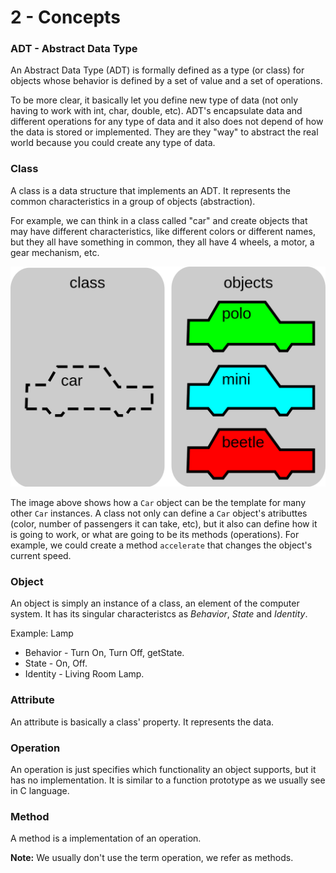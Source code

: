 # 2 - Concepts

### ADT - Abstract Data Type

An Abstract Data Type (ADT) is formally defined as a type (or class) for objects whose behavior is defined by a set of value and a set of operations. 

To be more clear, it basically let you define new type of data (not only having to work with int, char, double, etc). ADT's encapsulate data and different operations for any type of data and it also does not depend of how the data is stored or implemented. They are they "way" to abstract the real world because you could create any type of data.

### Class

A class is a data structure that implements an ADT. It represents the common characteristics in a group of objects (abstraction).

For example, we can think in a class called "car" and create objects that may have different characteristics, like different colors or different names, but they all have something in common, they all have 4 wheels, a motor, a gear mechanism, etc.

<img
    src="/images/clssobjc.png"
    alt="class representation"
/>

The image above shows how a <code>Car</code> object can be the template for many other <code>Car</code> instances. A class not only can define a <code>Car</code> object's atributtes (color, number of passengers it can take, etc), but it also can define how it is going to work, or what are going to be its methods (operations). For example, we could create a method <code>accelerate</code> that changes the object's current speed.

### Object

An object is simply an instance of a class, an element of the computer system. It has its singular characteristcs as *Behavior*, *State* and *Identity*.

Example: Lamp

* Behavior - Turn On, Turn Off, getState.
* State - On, Off.
* Identity - Living Room Lamp.

### Attribute

An attribute is basically a class' property. It represents the data.

### Operation

An operation is just specifies which functionality an object supports, but it has no implementation. It is similar to a function prototype as we usually see in C language.

### Method

A method is a implementation of an operation. 

**Note:** We usually don't use the term operation, we refer as methods.